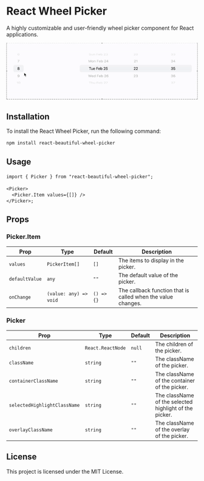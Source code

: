 # React Wheel Picker

A highly customizable and user-friendly wheel picker component for React applications.

![React Wheel Picker Demo](https://github.com/mevlutcantuna/react-beautiful-wheel-picker/blob/main/screenshots/demo.gif)

## Installation

To install the React Wheel Picker, run the following command:

```bash
npm install react-beautiful-wheel-picker
```

## Usage

```tsx
import { Picker } from "react-beautiful-wheel-picker";

<Picker>
  <Picker.Item values={[]} />
</Picker>;
```

## Props

### Picker.Item

| Prop           | Type                   | Default    | Description                                                  |
| -------------- | ---------------------- | ---------- | ------------------------------------------------------------ |
| `values`       | `PickerItem[]`         | `[]`       | The items to display in the picker.                          |
| `defaultValue` | `any`                  | `""`       | The default value of the picker.                             |
| `onChange`     | `(value: any) => void` | `() => {}` | The callback function that is called when the value changes. |

### Picker

| Prop                         | Type              | Default | Description                                            |
| ---------------------------- | ----------------- | ------- | ------------------------------------------------------ |
| `children`                   | `React.ReactNode` | `null`  | The children of the picker.                            |
| `className`                  | `string`          | `""`    | The className of the picker.                           |
| `containerClassName`         | `string`          | `""`    | The className of the container of the picker.          |
| `selectedHighlightClassName` | `string`          | `""`    | The className of the selected highlight of the picker. |
| `overlayClassName`           | `string`          | `""`    | The className of the overlay of the picker.            |

## License

This project is licensed under the MIT License.
